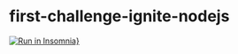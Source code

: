 # first-challenge-ignite-nodejs

[![Run in Insomnia}](https://insomnia.rest/images/run.svg)](https://insomnia.rest/run/?label=Todo&uri=https%3A%2F%2Fraw.githubusercontent.com%2FGusMartins499%2Ffirst-challenge-ignite-nodejs%2Fmain%2FInsomnia_2021-11-12.json)
